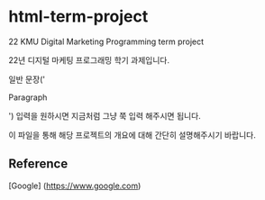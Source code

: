 # html-term-project
22 KMU Digital Marketing Programming term project

22년 디지털 마케팅 프로그래밍 학기 과제입니다. 

일반 문장('<p>Paragraph</p>') 입력을 원하시면 지금처럼 그냥 쭉 입력 해주시면 됩니다. 

이 파일을 통해 해당 프로젝트의 개요에 대해 간단히 설명해주시기 바랍니다. 

## Reference
[Google] (https://www.google.com)